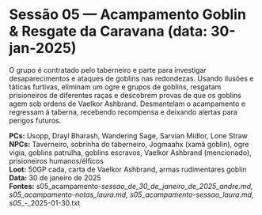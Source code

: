 # Sessão 05 — Acampamento Goblin & Resgate da Caravana (data: 30-jan-2025)

O grupo é contratado pelo taberneiro e parte para investigar desaparecimentos e ataques de goblins nas redondezas. Usando ilusões e táticas furtivas, eliminam um ogre e grupos de goblins, resgatam prisioneiros de diferentes raças e descobrem provas de que os goblins agem sob ordens de Vaelkor Ashbrand. Desmantelam o acampamento e regressam à taberna, recebendo recompensa e deixando alertas para perigos futuros.

**PCs:** Usopp, Drayl Bharash, Wandering Sage, Sarvian Midlor, Lone Straw  
**NPCs:** Taverneiro, sobrinha do taberneiro, Jogmaahx (xamã goblin), ogre vigia, goblins patrulha, goblins escravos, Vaelkor Ashbrand (mencionado), prisioneiros humanos/élficos  
**Loot:** 50GP cada, carta de Vaelkor Ashbrand, armas rudimentares goblin  
**Data:** 30 de janeiro de 2025  
**Fontes:** s05_acampamento-_sessao_de_30_de_janeiro_de_2025_andre.md, s05_acampamento_-_notas_laura.md, s05_acampamento_-_sessao_laura.md, s05__-_2025-01-30.txt
